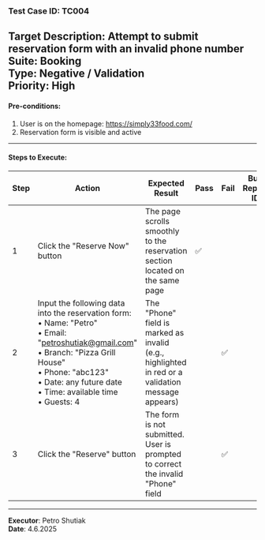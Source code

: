 ### Test Case ID: TC004  
**Target Description**: Attempt to submit reservation form with an invalid phone number  
**Suite**: Booking  
**Type**: Negative / Validation  
**Priority**: High  
---

#### Pre-conditions:
1. User is on the homepage: https://simply33food.com/  
2. Reservation form is visible and active  

---

#### Steps to Execute:

| Step | Action | Expected Result | Pass | Fail | Bug Report ID |
|------|--------|------------------|------|------|----------------|
| 1 | Click the "Reserve Now" button | The page scrolls smoothly to the reservation section located on the same page |✅      |      |                |
| 2 | Input the following data into the reservation form:<br>• Name: "Petro"<br>• Email: "petroshutiak@gmail.com"<br>• Branch: "Pizza Grill House"<br>• Phone: "abc123"<br>• Date: any future date<br>• Time: available time<br>• Guests: 4 | The "Phone" field is marked as invalid (e.g., highlighted in red or a validation message appears) |      |✅      |                |
| 3 | Click the "Reserve" button | The form is not submitted. User is prompted to correct the invalid "Phone" field |      |✅      |                |

---

**Executor**: Petro Shutiak  
**Date**: 4.6.2025  
